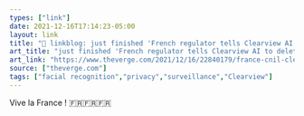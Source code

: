 ```yaml
---
types: ["link"]
date: 2021-12-16T17:14:23-05:00
layout: link
title: "🔗 linkblog: just finished 'French regulator tells Clearview AI to delete its facial recognition data - The Verge'"
art_title: "just finished 'French regulator tells Clearview AI to delete its facial recognition data - The Verge"
art_link: "https://www.theverge.com/2021/12/16/22840179/france-cnil-clearview-ai-facial-recognition-privacy-gdpr"
source: ["theverge.com"]
tags: ["facial recognition","privacy","surveillance","Clearview"]
---
```

Vive la France ! 🇫🇷🇫🇷🇫🇷
